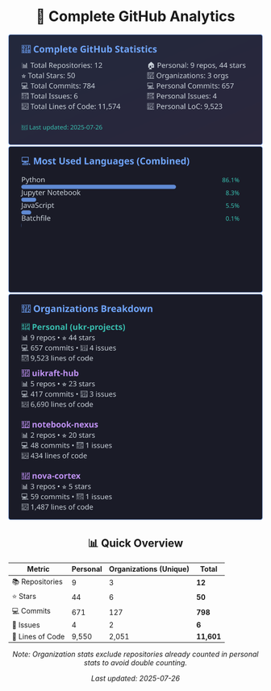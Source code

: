 <!-- GitHub Stats - Auto Generated -->
<div align="center">

# 🚀 Complete GitHub Analytics

![GitHub Stats](./assets/github-stats.svg)
![Languages](./assets/languages.svg)
![Organizations](./assets/organizations.svg)

## 📊 Quick Overview

| Metric | Personal | Organizations (Unique) | **Total** |
|--------|----------|------------------------|-----------|
| 📚 Repositories | 9 | 3 | **12** |
| ⭐ Stars | 44 | 6 | **50** |
| 💻 Commits | 671 | 127 | **798** |
| 🐛 Issues | 4 | 2 | **6** |
| 📏 Lines of Code | 9,550 | 2,051 | **11,601** |

*Note: Organization stats exclude repositories already counted in personal stats to avoid double counting.*

*Last updated: 2025-07-26*

</div>
<!-- End GitHub Stats -->